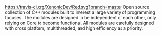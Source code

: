 https://travis-ci.org/XenonicDev/Red.svg?branch=master
Open source collection of C++ modules built to interest a large variety of programming focuses. The modules are designed to be independent of each other, only relying on Core to become functional. All modules are carefully designed with cross platform, multithreaded, and high efficiency as a priority.
